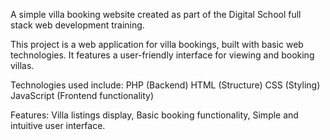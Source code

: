 A simple villa booking website created as part of the Digital School full stack web development training.

This project is a web application for villa bookings, built with basic web technologies. It features a user-friendly interface for viewing and booking villas.

Technologies used include:
PHP (Backend)
HTML (Structure)
CSS (Styling)
JavaScript (Frontend functionality)

Features: Villa listings display, Basic booking functionality, Simple and intuitive user interface.
